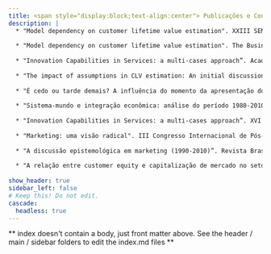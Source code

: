 ```yaml
---
title: <span style="display:block;text-align:center"> Publicações e Congressos </span>
description: |
  * "Model dependency on customer lifetime value estimation". XXIII SEMEAD – São Paulo, 25 a 27 de novembro de 2020.
  
  * "Model dependency on customer lifetime value estimation". The Business Association of Latin American Studies Annual Conference – Lima, 10 a 12 de abril de 2019.
  
  * "Innovation Capabilities in Services: a multi-cases approach”. Academia Revista Latinoamericana de Administracion, v. 30, Issue 4, 2017."
  
  * "The impact of assumptions in CLV estimation: An initial discussion and verification”. The Business Association of Latin American Studies Annual Conference – Santiago de Chile, 5 a 7 de abril de 2017.
  
  * "É cedo ou tarde demais? A influência do momento da apresentação do preço na intenção de compra”. XIX Seminários em Administração da FEA/USP – São Paulo, 09 a 11 de novembro de 2016.
  
  * "Sistema-mundo e integração econômica: análise do período 1980-2010”. IV Congresso Brasileiro de Estudos Organizacionais – Porto Alegre, 19 a 21 de outubro de 2016.
  
  * "Innovation Capabilities in Services: a multi-cases approach”. XVI Congresso Latino Americano de Gestão da Tecnologia – Porto Alegre, 19 a 22 de outubro de 2015.
  
  * "Marketing: uma visão radical". III Congresso Internacional de Pós-Graduações e Pesquisas Latinos em Administração e Estudos Organizações – Porto Alegre, 26 a 29 de agosto de 2014.
  
  * "A discussão epistemológica em marketing (1990-2010)”. Revista Brasileira de Marketing, v. 13, n. 1, jan/mar, 2014.
  
  * "A relação entre customer equity e capitalização de mercado no setor de telecomunicação brasileiro”. XXXVII Encontro da ANPAD – Rio de Janeiro, 07 a 11 de setembro de 2013."
  
show_header: true
sidebar_left: false
# Keep this! Do not edit.
cascade:
  headless: true
---
```


** index doesn't contain a body, just front matter above.
See the header / main / sidebar folders to edit the index.md files **
